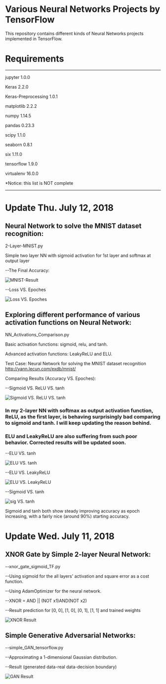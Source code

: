 # Various Neural Networks Projects by TensorFlow
This repository contains different kinds of Neural Networks projects implemented in TensorFlow.

# Requirements
------------------- ---------
jupyter             1.0.0

Keras               2.2.0

Keras-Preprocessing 1.0.1 

matplotlib          2.2.2

numpy               1.14.5

pandas              0.23.3

scipy               1.1.0

seaborn             0.8.1

six                 1.11.0

tensorflow          1.9.0

virtualenv          16.0.0

*Notice: this list is NOT complete
------------------- ---------

# Update Thu. July 12, 2018

## Neural Network to solve the MNIST dataset recognition:

2-Layer-MNIST.py

Simple two layer NN with sigmoid activation for 1st layer and softmax at output layer

--The Final Accuracy:

![MNIST-Result](https://github.com/cristianoBY/Neural-Networks-Projects-TensorFlow/blob/master/TF%20pics/MNIST.png)

--Loss VS. Epoches

![Loss VS. Epoches](https://github.com/cristianoBY/Neural-Networks-Projects-TensorFlow/blob/master/TF%20pics/2-Layer_MNIST.png)

## Exploring different performance of various activation functions on Neural Network:

NN_Activations_Comparison.py

Basic activation functions: sigmoid, relu, and tanh.

Advanced activation functions: LeakyReLU and ELU.

Test Case: Neural Network for solving the MNIST dataset recognition
http://yann.lecun.com/exdb/mnist/

Comparing Results (Accuracy VS. Epoches): 

--Sigmoid VS. ReLU VS. tanh

![Sigmoid VS. ReLU VS. tanh](https://github.com/cristianoBY/Neural-Networks-Projects-TensorFlow/blob/master/TF%20pics/sig-relu-tanh.png)

### In my 2-layer NN with softmax as output activation function, ReLU, as the first layer, is behaving surprisingly bad comparing to sigmoid and tanh. I will keep updating the reason behind. 

### ELU and LeakyReLU are also suffering from such poor behavior. Corrected results will be updated soon.

--ELU VS. tanh

![ELU VS. tanh](https://github.com/cristianoBY/Neural-Networks-Projects-TensorFlow/blob/master/TF%20pics/tanh-ELU.png)

--ELU VS. LeakyReLU

![ELU VS. LeakyReLU](https://github.com/cristianoBY/Neural-Networks-Projects-TensorFlow/blob/master/TF%20pics/LeakyReLU-ELU.png)

--Sigmoid VS. tanh

![sig VS. tanh](https://github.com/cristianoBY/Neural-Networks-Projects-TensorFlow/blob/master/TF%20pics/sig-tanh.png)

Sigmoid and tanh both show steady improving accuracy as epoch increasing, with a fairly nice (around 90%) starting accuracy.

# Update Wed. July 11, 2018

## XNOR Gate by Simple 2-layer Neural Network:

--xnor_gate_sigmoid_TF.py

--Using sigmoid for the all layers' activation and square error as a cost function.

--Using AdamOptimizer for the neural network.

--XNOR = AND || (NOT x1)AND(NOT x2)

--Result prediction for [0, 0], [1, 0], [0, 1], [1, 1] and trained weights

![XNOR Result](https://github.com/cristianoBY/Neural-Networks-Projects-TensorFlow/blob/master/TF%20pics/XNOR-gate.png)

## Simple Generative Adversarial Networks:

--simple_GAN_tensorflow.py

--Approximating a 1-dimensional Gaussian distribution.

--Result (generated data-real data-decision boundary)

![GAN Result](https://github.com/cristianoBY/Neural-Networks-Projects-TensorFlow/blob/master/TF%20pics/simple_GAN_result.png)

